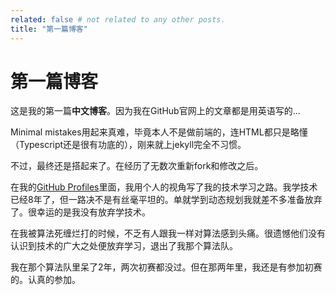 ```yaml
---
related: false # not related to any other posts.
title: "第一篇博客"
---
```


# 第一篇博客

这是我的第一篇**中文博客**。因为我在GitHub官网上的文章都是用英语写的...

Minimal mistakes用起来真难，毕竟本人不是做前端的，连HTML都只是略懂（Typescript还是很有功底的），刚来就上jekyll完全不习惯。

不过，最终还是搭起来了。在经历了无数次重新fork和修改之后。

在我的[GitHub Profiles]里面，我用个人的视角写了我的技术学习之路。我学技术已经8年了，但一路决不是有丝毫平坦的。单就学到动态规划我就差不多准备放弃了。很幸运的是我没有放弃学技术。

在我被算法死缠烂打的时候，不乏有人跟我一样对算法感到头痛。很遗憾他们没有认识到技术的广大之处便放弃学习，退出了我那个算法队。

我在那个算法队里呆了2年，两次初赛都没过。但在那两年里，我还是有参加初赛的。认真的参加。



[GitHub Profiles]: https://github.com/Promesis
